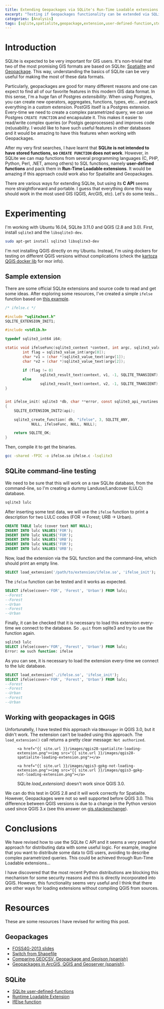 ```yaml
---
title: Extending Geopackages via SQLite's Run-Time Loadable extensions
excerpt: "Testing if Geopackages functionality can be extended via SQLite extensions. Can this work in QGIS?"
categories: [Analysis]
tags: [sqlite,spatialite,geopackage,extension,user-defined-function,stored procedure]
---
```


# Introduction
SQLite is expected to be very important for GIS users. It's non-trivial that two of the most promising GIS formats are based on SQLite: [Spatialite](https://www.gaia-gis.it/gaia-sins/) and [Geopackage](https://www.geopackage.org/). This way, understanding the basics of SQLite can be very useful for making the most of these data formats.

Particularly, geopackages are good for many different reasons and one can expect to find all of our favorite features in this modern GIS data format. In this sense, I'm a huge fan of Postgres *extensibility*. When using Postgres, you can create new operators, aggregates, functions, types, etc... and pack everything in a custom extension. PostGIS itself is a Postgres extension. Every-time we need to create a complex parametrized query, we can use Postgres `CREATE FUNCTION` and encapsulate it. This makes it easier to read/write complex queries (or Postgis geoprocesses) and improves code (re)usability. I would like to have such useful features in other databases and it would be amazing to have this features when working with Geopackages.

After my very first searches, I have learnt that **SQLite is not intended to have stored functions, so `CREATE FUNCTION` does not work**. However, in SQLite we can map functions from several programming languages (C, PHP, Python, Perl, .NET, among others) to SQL functions, namely **user-defined functions** and pack them in **Run-Time Loadable extensions**. It would be amazing if this approach could work also for Spatialite and Geopackages.

There are various ways for extending SQLite, but using its **C API** seems more straightforward and portable. I guess that everything done this way should work in the most used GIS (QGIS, ArcGIS, etc). Let's do some tests...


# Experimenting
I'm working with Ubuntu 16.04, SQLite 3.11.0 and QGIS (2.8 and 3.0). First, install `sqlite3` and the `libsqlite3-dev`.
```bash
sudo apt-get install sqlite3 libsqlite3-dev
```

I'm not installing QGIS directly on my Ubuntu. Instead, I'm using dockers for testing on different QGIS versions without complications (check the [kartoza QGIS docker lib](https://github.com/kartoza/docker-qgis-desktop) for mor info).

## Sample extension
There are some official SQLite extensions and source code to read and get some ideas. After exploring some resources, I've created a simple `ifelse` function based on [this example](http://www.digitage.co.uk/digitage/library/linux/creating-a-custom-function-for-sqlite3).

```c
/* ifelse.c */

#include "sqlite3ext.h"
SQLITE_EXTENSION_INIT1;

#include <stdlib.h>

typedef sqlite3_int64 i64;

static void ifelseFunc(sqlite3_context *context, int argc, sqlite3_value **argv) {
        int flag = sqlite3_value_int(argv[0]);
        char *v1 = (char *)sqlite3_value_text(argv[1]);
        char *v2 = (char *)sqlite3_value_text(argv[2]);

        if (flag != 0)
                sqlite3_result_text(context, v1, -1, SQLITE_TRANSIENT);
        else
                sqlite3_result_text(context, v2, -1, SQLITE_TRANSIENT);
}


int ifelse_init( sqlite3 *db, char **error, const sqlite3_api_routines *api )
{
    SQLITE_EXTENSION_INIT2(api);

    sqlite3_create_function( db, "ifelse", 3, SQLITE_ANY, 
            NULL, ifelseFunc, NULL, NULL);

    return SQLITE_OK;
}
```

Then, compile it to get the binaries.
```bash
gcc -shared -fPIC -o ifelse.so ifelse.c -lsqlite3
```

## SQLite command-line testing

We need to be sure that this will work on a raw SQLite database, from the command-line, so I'm creating a dummy Landuse/Landcover (LULC) database.
```bash
sqlite3 lulc
```

After inserting some test data, we will use the `ifelse` function to print a description for two LULC codes (FOR -> Forest; URB -> Urban).
```sql
CREATE TABLE lulc (cover text NOT NULL);
INSERT INTO lulc VALUES('FOR');
INSERT INTO lulc VALUES('FOR');
INSERT INTO lulc VALUES('URB');
INSERT INTO lulc VALUES('FOR');
INSERT INTO lulc VALUES('URB');
```

Now, load the extension via the SQL function and the command-line, which should print an empty line.
```sql
SELECT load_extension('/path/to/extension/ifelse.so', 'ifelse_init');
```

The `ifelse` function can be tested and it works as expected.
```sql
SELECT ifelse(cover='FOR', 'Forest', 'Urban') FROM lulc;
--Forest
--Forest
--Urban
--Forest
--Urban
```

Finally, it can be checked that it is necessary to load this extension every-time we connect to the database. So `.quit` from sqlite3 and try to use the function again.

```sql
sqlite3 lulc
SELECT ifelse(cover='FOR', 'Forest', 'Urban') FROM lulc;
Error: no such function: ifelse
```

As you can see, it is necessary to load the extension every-time we connect to the lulc database.
```sql
SELECT load_extension('./ifelse.so', 'ifelse_init');
SELECT ifelse(cover='FOR', 'Forest', 'Urban') FROM lulc;
--Forest
--Forest
--Urban
--Forest
--Urban
```

## Working with geopackages in QGIS

Unfortunatelly, I have tested this approach via `DBmanager` in QGIS 3.0, but it didn't work. The extension can't be loaded using this approach. The `load_extension()` call returns a pretty clear message: `Not authorized`.

<figure class="half">

    <a href="{{ site.url }}/images/qgis28-spatialite-loading-extension.png"><img src="{{ site.url }}/images/qgis28-spatialite-loading-extension.png"></a>

    <a href="{{ site.url }}/images/qgis3-gpkg-not-loading-extension.png"><img src="{{ site.url }}/images/qgis3-gpkg-not-loading-extension.png"></a>

<figcaption>SQLite <em>load_extension()</em> doesn't work since QGIS 3.0.</figcaption>

</figure>

We can do this test in QGIS 2.8 and it will work correctly for Spatialite. However, Geopackages were not so well supported before QGIS 3.0. This difference between QGIS versions is due to a change in the Python version used since QGIS 3.x (see this answer on [gis.stackexchange](https://gis.stackexchange.com/a/280524)). 


# Conclusions

We have revised how to use the SQLite C API and it seems a very powerful approach for distributing data with some useful logic. For example, imagine that you want to distribute some data to GIS users, avoiding to describe complex parametrized queries. This could be achieved through Run-Time Loadable extensions...

I have discovered that the most recent Python distributions are blocking this mechanism for some security reasons and this is directly incorporated into QGIS. However, this functionality seems very useful and I think that there are other ways for loading extensions without compiling QGIS from sources.



# Resources

These are some resources I have revised for writing this post.

## Geopackages

- [FOSS4G-2013 slides](http://www.justobjects.org/download/geopackage/foss4g2013_geopackage.pdf)
- [Switch from Shapefile](http://switchfromshapefile.org/)
- [Comparing GEOCSV, Geopackage and Geojson (spanish)](https://mappinggis.com/2015/09/geocsv-geopackage-y-geojson-las-nuevas-alternativas-al-shapefile/)
- [Geopackages in ArcGIS, QGIS and Geoserver (spanish)](https://mappinggis.com/2017/06/geopackage-para-novatos-uso-en-arcgis-qgis-publicacion-en-geoserver/). 

## SQLite

- [SQLite user-defined-functions](https://stackoverflow.com/a/2108921)
- [Runtime Loadable Extension](https://www.sqlite.org/loadext.html)
- [IfElse function](http://www.digitage.co.uk/digitage/library/linux/creating-a-custom-function-for-sqlite3)

